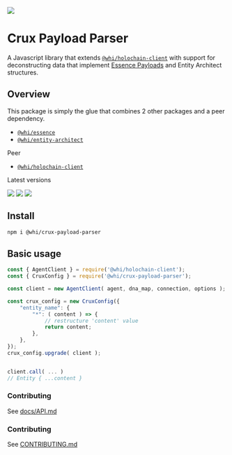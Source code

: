 [![](https://img.shields.io/npm/v/@whi/crux-payload-parser/latest?style=flat-square)](http://npmjs.com/package/@whi/crux-payload-parser)

# Crux Payload Parser
A Javascript library that extends
[`@whi/holochain-client`](https://github.com/mjbrisebois/js-holochain-client) with support for
deconstructing data that implement [Essence
Payloads](https://github.com/mjbrisebois/essence-payloads-js/blob/37e53b483fb66af00daafd132189cb20e99731bb/docs/specification.md)
and Entity Architect structures.


## Overview
This package is simply the glue that combines 2 other packages and a peer dependency.

- [`@whi/essence`](https://www.npmjs.com/package/@whi/essence)
- [`@whi/entity-architect`](https://www.npmjs.com/package/@whi/entity-architect)

Peer
- [`@whi/holochain-client`](https://www.npmjs.com/package/@whi/holochain-client)

Latest versions

![](https://img.shields.io/npm/v/@whi/essence/latest?style=flat-square&label=@whi/essence)
![](https://img.shields.io/npm/v/@whi/entity-architect/latest?style=flat-square&label=@whi/entity-architect)
![](https://img.shields.io/npm/v/@whi/holochain-client/latest?style=flat-square&label=@whi/holochain-client)

## Install

```bash
npm i @whi/crux-payload-parser
```


## Basic usage

```javascript
const { AgentClient } = require('@whi/holochain-client');
const { CruxConfig } = require('@whi/crux-payload-parser');

const client = new AgentClient( agent, dna_map, connection, options );

const crux_config = new CruxConfig({
    "entity_name": {
        "*": ( content ) => {
            // restructure 'content' value
            return content;
        },
    },
});
crux_config.upgrade( client );


client.call( ... )
// Entity { ...content }
```


### Contributing

See [docs/API.md](docs/API.md)


### Contributing

See [CONTRIBUTING.md](CONTRIBUTING.md)
